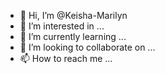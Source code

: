 - 👋 Hi, I’m @Keisha-Marilyn
- 👀 I’m interested in ...
- 🌱 I’m currently learning ...
- 💞️ I’m looking to collaborate on ...
- 📫 How to reach me ...

<!---
Keisha-Marilyn/Keisha-Marilyn is a ✨ special ✨ repository because its `README.md` (this file) appears on your GitHub profile.
You can click the Preview link to take a look at your changes.
--->
